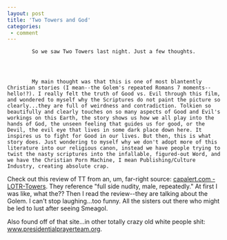 ```yaml
---
layout: post
title: 'Two Towers and God'
categories:
 - comment
---
```


			So we saw Two Towers last night. Just a few thoughts.




			My main thought was that this is one of most blantently Christian stories (I mean--the Golem's repeated Romans 7 moments--hello!?). I really felt the truth of Good vs. Evil through this film, and wondered to myself why the Scriptures do not paint the picture so clearly...they are full of weirdness and contradiction. Tolkien so beautifully and clearly touches on so many aspects of Good and Evil's workings on this Earth, the story shows us how we all play into the hands of God, the unseen feeling that guides us for good, or the Devil, the evil eye that lives in some dark place down here. It inspires us to fight for Good in our lives. But then, this is what story does. Just wondering to myself why we don't adopt more of this literature into our religious canon, instead we have people trying to twist the nasty scriptures into the infallable, figured-out Word, and we have the Christian Porn Machine, I mean Publishing/Culture Industry, creating absolute crap.



Check out this review of TT from an, um, far-right source: <a href="http://www.capalert.com/capreports/lotr-towers.htm">capalert.com - LOTR-Towers</a>. They reference "full side nudity, male, repeatedly." At first I was like, what the?? Then I read the review--they are talking about the Golem. I can't stop laughing...too funny. All the sisters out there who might be led to lust after seeing Smeagol. 



Also found off of that site...in other totally crazy old white people shit: <a href="http://www.presidentialprayerteam.org/index.htm">www.presidentialprayerteam.org</a>.
